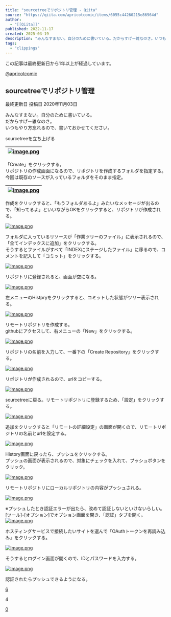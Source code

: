```yaml
---
title: "sourcetreeでリポジトリ管理 - Qiita"
source: "https://qiita.com/apricotcomic/items/6055c44260215e86964d"
author:
  - "[[Qiita]]"
published: 2022-11-17
created: 2025-03-19
description: "みんなすまない。自分のために書いている。だからすげー雑なのさ。いつもやり方忘れるので、書いておかせてください。sourcetreeを立ち上げる「Create」をクリックする。リポジトリの作…"
tags:
  - "clippings"
---
```

この記事は最終更新日から1年以上が経過しています。

[@apricotcomic](https://qiita.com/apricotcomic)

## sourcetreeでリポジトリ管理

最終更新日 投稿日 2020年11月03日

みんなすまない。自分のために書いている。  
だからすげー雑なのさ。  
いつもやり方忘れるので、書いておかせてください。

sourcetreeを立ち上げる

| [![image.png](https://qiita-user-contents.imgix.net/https%3A%2F%2Fqiita-image-store.s3.ap-northeast-1.amazonaws.com%2F0%2F137858%2Fbdfef042-cc65-a43f-eb30-8025a7820b13.png?ixlib=rb-4.0.0&auto=format&gif-q=60&q=75&s=89cdd3966af25b468e008a3b17e702b2)](https://qiita-user-contents.imgix.net/https%3A%2F%2Fqiita-image-store.s3.ap-northeast-1.amazonaws.com%2F0%2F137858%2Fbdfef042-cc65-a43f-eb30-8025a7820b13.png?ixlib=rb-4.0.0&auto=format&gif-q=60&q=75&s=89cdd3966af25b468e008a3b17e702b2) |
| --- |

「Create」をクリックする。  
リポジトリの作成画面になるので、リポジトリを作成するフォルダを指定する。  
今回は既存のソースが入っているフォルダをそのまま指定。

| [![image.png](https://qiita-user-contents.imgix.net/https%3A%2F%2Fqiita-image-store.s3.ap-northeast-1.amazonaws.com%2F0%2F137858%2Ff7b591f4-4d77-6e61-e528-c4d72c3a35f8.png?ixlib=rb-4.0.0&auto=format&gif-q=60&q=75&s=5fb0d458d1137ab46cc002fa05498c41)](https://qiita-user-contents.imgix.net/https%3A%2F%2Fqiita-image-store.s3.ap-northeast-1.amazonaws.com%2F0%2F137858%2Ff7b591f4-4d77-6e61-e528-c4d72c3a35f8.png?ixlib=rb-4.0.0&auto=format&gif-q=60&q=75&s=5fb0d458d1137ab46cc002fa05498c41) |
| --- |

作成をクリックすると、「もうフォルダあるよ」みたいなメッセージが出るので、「知ってるよ」といいながらOKをクリックすると、リポジトリが作成される。

[![image.png](https://qiita-user-contents.imgix.net/https%3A%2F%2Fqiita-image-store.s3.ap-northeast-1.amazonaws.com%2F0%2F137858%2Fec058a5d-756d-aa26-03c4-5fdb4252486b.png?ixlib=rb-4.0.0&auto=format&gif-q=60&q=75&s=9bfdeb9626779ee2fbee54cadb147459)](https://qiita-user-contents.imgix.net/https%3A%2F%2Fqiita-image-store.s3.ap-northeast-1.amazonaws.com%2F0%2F137858%2Fec058a5d-756d-aa26-03c4-5fdb4252486b.png?ixlib=rb-4.0.0&auto=format&gif-q=60&q=75&s=9bfdeb9626779ee2fbee54cadb147459)

フォルダに入っているリソースが「作業ツリーのファイル」に表示されるので、「全てインデックスに追加」をクリックする。  
そうするとファイルがすべて「INDEXにステージしたファイル」に移るので、コメントを記入して「コミット」をクリックする。

[![image.png](https://qiita-user-contents.imgix.net/https%3A%2F%2Fqiita-image-store.s3.ap-northeast-1.amazonaws.com%2F0%2F137858%2F8f8bc589-d42a-925f-8c1b-89d5e9e7f105.png?ixlib=rb-4.0.0&auto=format&gif-q=60&q=75&s=859d102515be6ae8dbc3aab0a05dfb3b)](https://qiita-user-contents.imgix.net/https%3A%2F%2Fqiita-image-store.s3.ap-northeast-1.amazonaws.com%2F0%2F137858%2F8f8bc589-d42a-925f-8c1b-89d5e9e7f105.png?ixlib=rb-4.0.0&auto=format&gif-q=60&q=75&s=859d102515be6ae8dbc3aab0a05dfb3b)

リポジトリに登録されると、画面が空になる。

[![image.png](https://qiita-user-contents.imgix.net/https%3A%2F%2Fqiita-image-store.s3.ap-northeast-1.amazonaws.com%2F0%2F137858%2Ffe56e91f-b7d2-a99a-d93d-642f90fd63b7.png?ixlib=rb-4.0.0&auto=format&gif-q=60&q=75&s=6ce40912aa1a11eb3d12264543b6bc6c)](https://qiita-user-contents.imgix.net/https%3A%2F%2Fqiita-image-store.s3.ap-northeast-1.amazonaws.com%2F0%2F137858%2Ffe56e91f-b7d2-a99a-d93d-642f90fd63b7.png?ixlib=rb-4.0.0&auto=format&gif-q=60&q=75&s=6ce40912aa1a11eb3d12264543b6bc6c)

左メニューのHistpryをクリックすると、コミットした状態がツリー表示される。

[![image.png](https://qiita-user-contents.imgix.net/https%3A%2F%2Fqiita-image-store.s3.ap-northeast-1.amazonaws.com%2F0%2F137858%2F0667bc25-f7c0-f190-6c8d-63e0d67b67f3.png?ixlib=rb-4.0.0&auto=format&gif-q=60&q=75&s=cd09b71be9108115b5cbdbfd2d22ffaf)](https://qiita-user-contents.imgix.net/https%3A%2F%2Fqiita-image-store.s3.ap-northeast-1.amazonaws.com%2F0%2F137858%2F0667bc25-f7c0-f190-6c8d-63e0d67b67f3.png?ixlib=rb-4.0.0&auto=format&gif-q=60&q=75&s=cd09b71be9108115b5cbdbfd2d22ffaf)

リモートリポジトリを作成する。  
githubにアクセスして、右メニューの「New」をクリックする。

[![image.png](https://qiita-user-contents.imgix.net/https%3A%2F%2Fqiita-image-store.s3.ap-northeast-1.amazonaws.com%2F0%2F137858%2F0399e26f-d200-4fd6-4041-d4ca95df39c1.png?ixlib=rb-4.0.0&auto=format&gif-q=60&q=75&s=142099aa340a82c13cc609aa8d08b55b)](https://qiita-user-contents.imgix.net/https%3A%2F%2Fqiita-image-store.s3.ap-northeast-1.amazonaws.com%2F0%2F137858%2F0399e26f-d200-4fd6-4041-d4ca95df39c1.png?ixlib=rb-4.0.0&auto=format&gif-q=60&q=75&s=142099aa340a82c13cc609aa8d08b55b)

リポジトリの名前を入力して、一番下の「Create Repository」をクリックする。

[![image.png](https://qiita-user-contents.imgix.net/https%3A%2F%2Fqiita-image-store.s3.ap-northeast-1.amazonaws.com%2F0%2F137858%2F3560fd9a-d4d0-7c16-cf39-6c41ede97b6f.png?ixlib=rb-4.0.0&auto=format&gif-q=60&q=75&s=02186525d4ff86215195e22d7c946c3e)](https://qiita-user-contents.imgix.net/https%3A%2F%2Fqiita-image-store.s3.ap-northeast-1.amazonaws.com%2F0%2F137858%2F3560fd9a-d4d0-7c16-cf39-6c41ede97b6f.png?ixlib=rb-4.0.0&auto=format&gif-q=60&q=75&s=02186525d4ff86215195e22d7c946c3e)

リポジトリが作成されるので、urlをコピーする。

[![image.png](https://qiita-user-contents.imgix.net/https%3A%2F%2Fqiita-image-store.s3.ap-northeast-1.amazonaws.com%2F0%2F137858%2F29a575fa-d13b-a6cd-7bd7-094fb4b8d371.png?ixlib=rb-4.0.0&auto=format&gif-q=60&q=75&s=25c0b7a630863bf260e0e746b37d8bf3)](https://qiita-user-contents.imgix.net/https%3A%2F%2Fqiita-image-store.s3.ap-northeast-1.amazonaws.com%2F0%2F137858%2F29a575fa-d13b-a6cd-7bd7-094fb4b8d371.png?ixlib=rb-4.0.0&auto=format&gif-q=60&q=75&s=25c0b7a630863bf260e0e746b37d8bf3)

sourcetreeに戻る。リモートリポジトリに登録するため、「設定」をクリックする。

[![image.png](https://qiita-user-contents.imgix.net/https%3A%2F%2Fqiita-image-store.s3.ap-northeast-1.amazonaws.com%2F0%2F137858%2F9879cafa-181b-e9e0-482d-896556b78073.png?ixlib=rb-4.0.0&auto=format&gif-q=60&q=75&s=14ce82c5b6bf3c99f2b5edb77e13b07d)](https://qiita-user-contents.imgix.net/https%3A%2F%2Fqiita-image-store.s3.ap-northeast-1.amazonaws.com%2F0%2F137858%2F9879cafa-181b-e9e0-482d-896556b78073.png?ixlib=rb-4.0.0&auto=format&gif-q=60&q=75&s=14ce82c5b6bf3c99f2b5edb77e13b07d)

追加をクリックすると「リモートの詳細設定」の画面が開くので、リモートリポジトリの名前とurlを設定する。

[![image.png](https://qiita-user-contents.imgix.net/https%3A%2F%2Fqiita-image-store.s3.ap-northeast-1.amazonaws.com%2F0%2F137858%2Fe0e8385e-c62e-26bc-bfe9-131e1b0319ac.png?ixlib=rb-4.0.0&auto=format&gif-q=60&q=75&s=0db1ad10418d76d7c45420a50b354c8d)](https://qiita-user-contents.imgix.net/https%3A%2F%2Fqiita-image-store.s3.ap-northeast-1.amazonaws.com%2F0%2F137858%2Fe0e8385e-c62e-26bc-bfe9-131e1b0319ac.png?ixlib=rb-4.0.0&auto=format&gif-q=60&q=75&s=0db1ad10418d76d7c45420a50b354c8d)

History画面に戻ったら、プッシュをクリックする。  
プッシュの画面が表示されるので、対象にチェックを入れて、プッシュボタンをクリック。

[![image.png](https://qiita-user-contents.imgix.net/https%3A%2F%2Fqiita-image-store.s3.ap-northeast-1.amazonaws.com%2F0%2F137858%2Fa8ae5e99-b6c4-8cfe-9850-18947c79a0f6.png?ixlib=rb-4.0.0&auto=format&gif-q=60&q=75&s=88e925875e98acce73b0050366157aae)](https://qiita-user-contents.imgix.net/https%3A%2F%2Fqiita-image-store.s3.ap-northeast-1.amazonaws.com%2F0%2F137858%2Fa8ae5e99-b6c4-8cfe-9850-18947c79a0f6.png?ixlib=rb-4.0.0&auto=format&gif-q=60&q=75&s=88e925875e98acce73b0050366157aae)

リモートリポジトリにローカルリポジトリの内容がプッシュされる。

[![image.png](https://qiita-user-contents.imgix.net/https%3A%2F%2Fqiita-image-store.s3.ap-northeast-1.amazonaws.com%2F0%2F137858%2F99a3a913-235a-7792-9b33-8f7290cb6152.png?ixlib=rb-4.0.0&auto=format&gif-q=60&q=75&s=3ebcf8fb230c5a2da43a3419ad46aef9)](https://qiita-user-contents.imgix.net/https%3A%2F%2Fqiita-image-store.s3.ap-northeast-1.amazonaws.com%2F0%2F137858%2F99a3a913-235a-7792-9b33-8f7290cb6152.png?ixlib=rb-4.0.0&auto=format&gif-q=60&q=75&s=3ebcf8fb230c5a2da43a3419ad46aef9)

※プッシュしたとき認証エラーが出たら、改めて認証しないといけないらしい。  
\[ツール\]-\[オプション\]でオプション画面を開き、「認証」タブを開く。  
[![image.png](https://qiita-user-contents.imgix.net/https%3A%2F%2Fqiita-image-store.s3.ap-northeast-1.amazonaws.com%2F0%2F137858%2Fc1d69b45-41cb-0bb4-6390-0b28cf09701c.png?ixlib=rb-4.0.0&auto=format&gif-q=60&q=75&s=3c6b6e7df216435c2b6aeef557539632)](https://qiita-user-contents.imgix.net/https%3A%2F%2Fqiita-image-store.s3.ap-northeast-1.amazonaws.com%2F0%2F137858%2Fc1d69b45-41cb-0bb4-6390-0b28cf09701c.png?ixlib=rb-4.0.0&auto=format&gif-q=60&q=75&s=3c6b6e7df216435c2b6aeef557539632)

ホスティングサービスで接続したいサイトを選んで「OAuthトークンを再読み込み」をクリックする。

[![image.png](https://qiita-user-contents.imgix.net/https%3A%2F%2Fqiita-image-store.s3.ap-northeast-1.amazonaws.com%2F0%2F137858%2F9d51d8c6-3083-3cc8-82c0-f54d55319a3f.png?ixlib=rb-4.0.0&auto=format&gif-q=60&q=75&s=8d6bb011ec0fe67248b5c42b6bd1ffa2)](https://qiita-user-contents.imgix.net/https%3A%2F%2Fqiita-image-store.s3.ap-northeast-1.amazonaws.com%2F0%2F137858%2F9d51d8c6-3083-3cc8-82c0-f54d55319a3f.png?ixlib=rb-4.0.0&auto=format&gif-q=60&q=75&s=8d6bb011ec0fe67248b5c42b6bd1ffa2)

そうするとログイン画面が開くので、IDとパスワードを入力する。

[![image.png](https://qiita-user-contents.imgix.net/https%3A%2F%2Fqiita-image-store.s3.ap-northeast-1.amazonaws.com%2F0%2F137858%2F86f80805-832a-24c8-6581-80e5890a1c46.png?ixlib=rb-4.0.0&auto=format&gif-q=60&q=75&s=1ad521f5e23e4dc4b37ee1d1200317c9)](https://qiita-user-contents.imgix.net/https%3A%2F%2Fqiita-image-store.s3.ap-northeast-1.amazonaws.com%2F0%2F137858%2F86f80805-832a-24c8-6581-80e5890a1c46.png?ixlib=rb-4.0.0&auto=format&gif-q=60&q=75&s=1ad521f5e23e4dc4b37ee1d1200317c9)

認証されたらプッシュできるようになる。

[6](https://qiita.com/apricotcomic/items/6055c44260215e86964d/likers)

4

[0](https://qiita.com/apricotcomic/items/#comments)